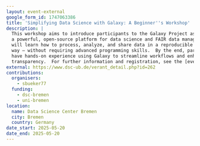 ```yaml
---
layout: event-external
google_form_id: 1747063386
title: 'Simplifying Data Science with Galaxy: A Beginner''s Workshop'
description: |
  This workshop aims to introduce participants to the Galaxy Project as
  a powerful, open-source platform for data science and FAIR data management. Attendees
  will learn how to process, analyze, and share data in a reproducible and accessible
  way – without requiring advanced programming skills.  By the end, participants will
  have hands-on experience using Galaxy to streamline workflows and enhance research
  transparency.  For further information and registration, see the [event page](https://www.dsc-ub.de/verant_detail.php?id=262)
external: https://www.dsc-ub.de/verant_detail.php?id=262
contributions:
  organisers:
    - sbueker77
  funding:
    - dsc-bremen
    - uni-bremen
location:
  name: Data Science Center Bremen
  city: Bremen
  country: Germany
date_start: 2025-05-20
date_end: 2025-05-20
---
```

